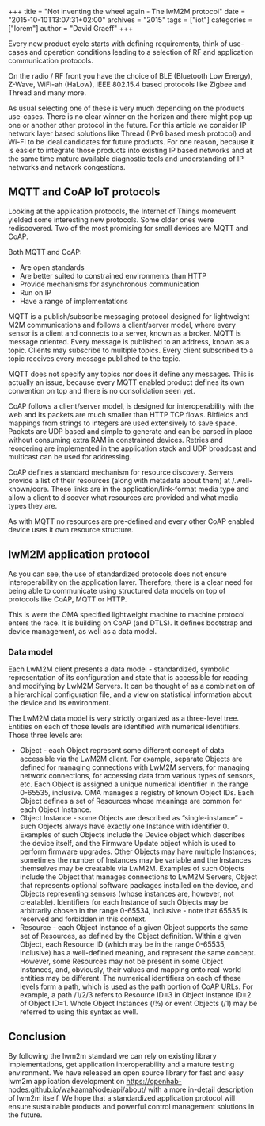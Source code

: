 +++
title = "Not inventing the wheel again - The lwM2M protocol"
date = "2015-10-10T13:07:31+02:00"
archives = "2015"
tags = ["iot"]
categories = ["lorem"]
author = "David Graeff"
+++

Every new product cycle starts with defining requirements, think of use-cases and operation conditions leading to a selection of RF and application communication protocols.

On the radio / RF front you have the choice of BLE (Bluetooth Low Energy), Z-Wave, WiFi-ah (HaLow), IEEE 802.15.4 based protocols like Zigbee and Thread and many more.
<!--more-->
As usual selecting one of these is very much depending on the products use-cases. There is no clear winner on the horizon and there might pop up one or another other protocol in the future. For this article we consider IP network layer based solutions like Thread (IPv6 based mesh protocol) and Wi-Fi to be ideal candidates for future products. For one reason, because it is easier to integrate those products into existing IP based networks and at the same time mature available diagnostic tools and understanding of IP networks and network congestions.

## MQTT and CoAP IoT protocols

Looking at the application protocols, the Internet of Things momevent yielded some interesting new protocols.
Some older ones were rediscovered. Two of the most promising for small devices are MQTT and CoAP.

Both MQTT and CoAP:

* Are open standards
* Are better suited to constrained environments than HTTP
* Provide mechanisms for asynchronous communication
* Run on IP
* Have a range of implementations

MQTT is a publish/subscribe messaging protocol designed for lightweight M2M communications and follows a client/server model, where every sensor is a client and connects to a server, known as a broker. MQTT is message oriented. Every message is published to an address, known as a topic. Clients may subscribe to multiple topics. Every client subscribed to a topic receives every message published to the topic.

MQTT does not specify any topics nor does it define any messages. This is actually an issue, because every MQTT enabled product defines its own convention on top and there is no consolidation seen yet.

CoAP follows a client/server model, is designed for interoperability with the web and its packets are much smaller than HTTP TCP flows.
Bitfields and mappings from strings to integers are used extensively to save space.
Packets are UDP based and simple to generate and can be parsed in place without consuming extra RAM in constrained devices.
Retries and reordering are implemented in the application stack and UDP broadcast and multicast can be used for addressing.

CoAP defines a standard mechanism for resource discovery. Servers provide a list of their resources (along with metadata about them) at /.well-known/core. These links are in the application/link-format media type and allow a client to discover what resources are provided and what media types they are.

As with MQTT no resources are pre-defined and every other CoAP enabled device uses it own resource structure.

## lwM2M application protocol

As you can see, the use of standardized protocols does not ensure interoperability on the application layer. Therefore, there is a clear need for being able to communicate using structured data models on top of protocols like CoAP, MQTT or HTTP.

This is were the OMA specified lightweight machine to machine protocol enters the race. It is building on CoAP (and DTLS).
It defines bootstrap and device management, as well as a data model.

### Data model

Each LwM2M client presents a data model - standardized, symbolic representation of its configuration and state that is accessible for reading and modifying by LwM2M Servers. It can be thought of as a combination of a hierarchical configuration file, and a view on statistical information about the device and its environment.

The LwM2M data model is very strictly organized as a three-level tree.
Entities on each of those levels are identified with numerical identifiers. Those three levels are:

* Object - each Object represent some different concept of data accessible via the LwM2M client. For example, separate Objects are defined for managing connections with LwM2M servers, for managing network connections, for accessing data from various types of sensors, etc. Each Object is assigned a unique numerical identifier in the range 0-65535, inclusive. OMA manages a registry of known Object IDs. Each Object defines a set of Resources whose meanings are common for each Object Instance.
* Object Instance - some Objects are described as “single-instance” - such Objects always have exactly one Instance with identifier 0. Examples of such Objects include the Device object which describes the device itself, and the Firmware Update object which is used to perform firmware upgrades. Other Objects may have multiple Instances; sometimes the number of Instances may be variable and the Instances themselves may be creatable via LwM2M. Examples of such Objects include the Object that manages connections to LwM2M Servers, Object that represents optional software packages installed on the device, and Objects representing sensors (whose instances are, however, not creatable). Identifiers for each Instance of such Objects may be arbitrarily chosen in the range 0-65534, inclusive - note that 65535 is reserved and forbidden in this context.
* Resource - each Object Instance of a given Object supports the same set of Resources, as defined by the Object definition. Within a given Object, each Resource ID (which may be in the range 0-65535, inclusive) has a well-defined meaning, and represent the same concept. However, some Resources may not be present in some Object Instances, and, obviously, their values and mapping onto real-world entities may be different.
The numerical identifiers on each of these levels form a path, which is used as the path portion of CoAP URLs. For example, a path /1/2/3 refers to Resource ID=3 in Object Instance ID=2 of Object ID=1. Whole Object Instances (/½) or event Objects (/1) may be referred to using this syntax as well.

## Conclusion

By following the lwm2m standard we can rely on existing library implementations, get application interoperability and a mature testing environment.
We have released an open source library for fast and easy lwm2m application development on https://openhab-nodes.github.io/wakaamaNode/api/about/ with a more in-detail description of lwm2m itself. We hope that a standardized application protocol will ensure sustainable products and powerful control management solutions in the future.

